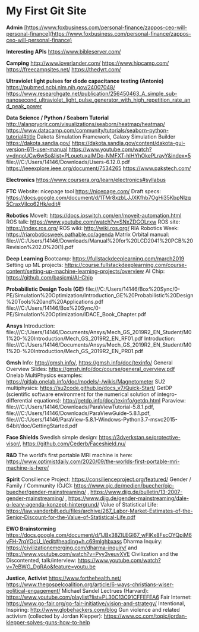 # My First Git Site

**Admin**
[https://www.foxbusiness.com/personal-finance/zappos-ceo-will-personal-finance](https://www.foxbusiness.com/personal-finance/zappos-ceo-will-personal-finance)

**Interesting APIs**
https://www.bibleserver.com/

**Camping**
http://www.ioverlander.com/
https://www.hipcamp.com/
https://freecampsites.net/
https://thedyrt.com/

**Ultraviolet light pulses for diode capacitance testing (Antonio)**
https://pubmed.ncbi.nlm.nih.gov/24007048/
https://www.researchgate.net/publication/256450463_A_simple_sub-nanosecond_ultraviolet_light_pulse_generator_with_high_repetition_rate_and_peak_power

**Data Science / Python / Seaborn Tutorial**
http://alanpryorjr.com/visualizations/seaborn/heatmap/heatmap/
https://www.datacamp.com/community/tutorials/seaborn-python-tutorial#title
Dakota Simulation Framework, Galaxy Simulation Builder
https://dakota.sandia.gov/
https://dakota.sandia.gov/content/dakota-gui-version-611-user-manual
https://www.youtube.com/watch?v=dnqoUCw6wSo&list=PLouetuxaIMDo-NMFXT-hlHYhOkePLrayY&index=5
file:///C:/Users/14146/Downloads/Users-6.12.0.pdf
https://ieeexplore.ieee.org/document/7534265
https://www.pakstech.com/

**Electronics**
https://www.coursera.org/learn/electronics#syllabus

**FTC**
Website: nicepage tool https://nicepage.com/
Draft specs: https://docs.google.com/document/d/1TMr8xzbLJJXKfhb7OgHi35KbpNlzq5CraxViIco62Hk/edit#

**Robotics**
MoveIt: https://docs.ipswitch.com/en/moveit-automation.html
ROS talk: https://www.youtube.com/watch?v=SNxZDGOLrxw
ROS site: https://index.ros.org/
ROS wiki: http://wiki.ros.org/
RIA Robotics Week: https://riaroboticsweek.pathable.co/agenda
Matrix Orbital manual: file:///C:/Users/14146/Downloads/Manual%20for%20LCD2041%20PCB%20Revision%202.0%20(1).pdf

**Deep Learning**
Bootcamp: https://fullstackdeeplearning.com/march2019
Setting up ML projects: https://course.fullstackdeeplearning.com/course-content/setting-up-machine-learning-projects/overview
AI Chip: https://github.com/basicmi/AI-Chip

**Probabilistic Design Tools (GE)**
file:///C:/Users/14146/Box%20Sync/0-PE/Simulation%20Optimization/Introduction_GE%20Probabilistic%20Design%20Tools%20and%20Applications.pdf
file:///C:/Users/14146/Box%20Sync/0-PE/Simulation%20Optimization/IDACE_Book_Chapter.pdf

**Ansys**
Introduction: file:///C:/Users/14146/Documents/Ansys/Mech_GS_2019R2_EN_Student/M01%20-%20Introduction/Mech_GS_2019R2_EN_RF01.pdf
Introduction: file:///C:/Users/14146/Documents/Ansys/Mech_GS_2019R2_EN_Student/M01%20-%20Introduction/Mech_GS_2019R2_EN_PR01.pdf

**Gmsh**
Info: http://gmsh.info/, https://gmsh.info/doc/texinfo/
General Overview Slides: https://gmsh.info/doc/course/general_overview.pdf
Onelab MultiPhysics examples: https://gitlab.onelab.info/doc/models/-/wikis/Magnetometer
SU2 multiphysics: https://su2code.github.io/docs_v7/Quick-Start/
GetDP (scientific software environment for the numerical solution of integro-differential equations): http://getdp.info/doc/texinfo/getdp.html
Paraview: file:///C:/Users/14146/Downloads/ParaViewTutorial-5.8.1.pdf, file:///C:/Users/14146/Downloads/ParaViewGuide-5.8.1.pdf, file:///C:/Users/14146/ParaView-5.8.1-Windows-Python3.7-msvc2015-64bit/doc/GettingStarted.pdf

**Face Shields**
Swedish simple design: https://3dverkstan.se/protective-visor/, https://github.com/Cederb/Faceshield.nu/

**R&D**
The world’s first portable MRI machine is here: https://www.optimistdaily.com/2020/09/the-worlds-first-portable-mri-machine-is-here/

**Spirit**
Consilience Project: https://consilienceproject.org/featured/
Gender / Family / Community (OJC): https://www.ojc.de/medien/buecher/ojc-buecher/gender-mainstreaming/ , https://www.dijg.de/bulletin/13-2007-gender-mainstreaming/ , https://www.dijg.de/gender-mainstreaming/dale-o-leary-agenda-konzept-hintergrund/
Value of Statistical Life: https://law.vanderbilt.edu/files/archive/267_Labor-Market-Estimates-of-the-Senior-Discount-for-the-Value-of-Statistical-Life.pdf

**EWO Brainstorming**
https://docs.google.com/document/d/1JBx38ZILEGl67_wFIKx8FscOYQpiM6vFH-7rqYOcU_I/edit#heading=h.c69mlghbxass
Dharma Inquiry: https://civilizationemerging.com/dharma-inquiry/ and https://www.youtube.com/watch?v=Pyy3veuvXVE
Civilization and the Discontented, talk/interview: https://www.youtube.com/watch?v=7eBWG_DgRAo&feature=youtu.be

**Justice, Activist**
https://www.forthehealth.net/
https://www.thegospelcoalition.org/article/6-ways-christians-wiser-political-engagement/
Michael Sandel Lectrues (Harvard): https://www.youtube.com/playlist?list=PL30C13C91CFFEFEA6
Fair Internet: https://www.go-fair.org/go-fair-initiative/vision-and-strategy/
Intentional, Inspiring: http://www.globehackers.com/blog
Gun violence and related activism (collected by Jordan Klepper): https://www.cc.com/topic/jordan-klepper-solves-guns-how-to-help
